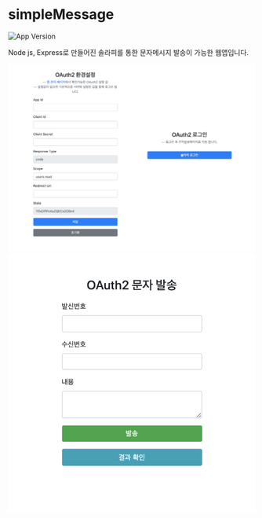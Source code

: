 # simpleMessage
![App Version](https://img.shields.io/badge/simpleMessage-1.0.0-blue.svg)

Node js, Express로 만들어진 솔라피를 통한 문자메시지 발송이 가능한 웹앱입니다.

![앱 첫 화면](./screenshots/앱_첫_화면.png)
![앱 발송 화면](./screenshots/앱_발송_화면.png)
